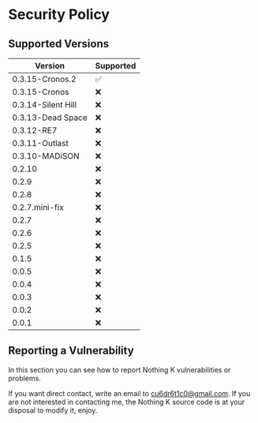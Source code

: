 # Security Policy

## Supported Versions

| Version | Supported          |
| ------- | ------------------ |
|  0.3.15-Cronos.2 | :white_check_mark: |
|  0.3.15-Cronos | :x: |
|  0.3.14-Silent Hill | :x: |
|  0.3.13-Dead Space | :x: |
|  0.3.12-RE7 | :x: |
|  0.3.11-Outlast | :x: |
|  0.3.10-MADiSON | :x: |
|  0.2.10 | :x: |
|  0.2.9  | :x: |
|  0.2.8  | :x: |
|  0.2.7.mini-fix  | :x: |
|  0.2.7  | :x: |
|  0.2.6  | :x: |
|  0.2.5  | :x: |
|  0.1.5  | :x: |
|  0.0.5  | :x: |
|  0.0.4  | :x: |
|  0.0.3  | :x: |
|  0.0.2  | :x: |
|  0.0.1  | :x: |



## Reporting a Vulnerability

In this section you can see how to report Nothing K vulnerabilities or problems.

If you want direct contact, write an email to cu6dr6t1c0@gmail.com.
If you are not interested in contacting me, the Nothing K source code is at your disposal to modify it, enjoy.

